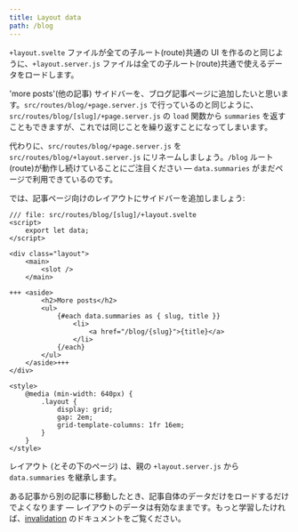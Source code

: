 ```yaml
---
title: Layout data
path: /blog
---
```


`+layout.svelte` ファイルが全ての子ルート(route)共通の UI を作るのと同じように、`+layout.server.js` ファイルは全ての子ルート(route)共通で使えるデータをロードします。

'more posts'(他の記事) サイドバーを、ブログ記事ページに追加したいと思います。`src/routes/blog/+page.server.js` で行っているのと同じように、`src/routes/blog/[slug]/+page.server.js` の `load` 関数から `summaries` を返すこともできますが、これでは同じことを繰り返すことになってしまいます。

代わりに、`src/routes/blog/+page.server.js` を `src/routes/blog/+layout.server.js` にリネームしましょう。`/blog` ルート(route)が動作し続けていることにご注目ください — `data.summaries` がまだページで利用できているのです。

では、記事ページ向けのレイアウトにサイドバーを追加しましょう:

```svelte
/// file: src/routes/blog/[slug]/+layout.svelte
<script>
	export let data;
</script>

<div class="layout">
	<main>
		<slot />
	</main>

+++	<aside>
		<h2>More posts</h2>
		<ul>
			{#each data.summaries as { slug, title }}
				<li>
					<a href="/blog/{slug}">{title}</a>
				</li>
			{/each}
		</ul>
	</aside>+++
</div>

<style>
	@media (min-width: 640px) {
		.layout {
			display: grid;
			gap: 2em;
			grid-template-columns: 1fr 16em;
		}
	}
</style>
```

レイアウト (とその下のページ) は、親の `+layout.server.js` から `data.summaries` を継承します。

ある記事から別の記事に移動したとき、記事自体のデータだけをロードするだけでよくなります — レイアウトのデータは有効なままです。もっと学習したければ、[invalidation](https://kit.svelte.jp/docs/load#rerunning-load-functions) のドキュメントをご覧ください。
